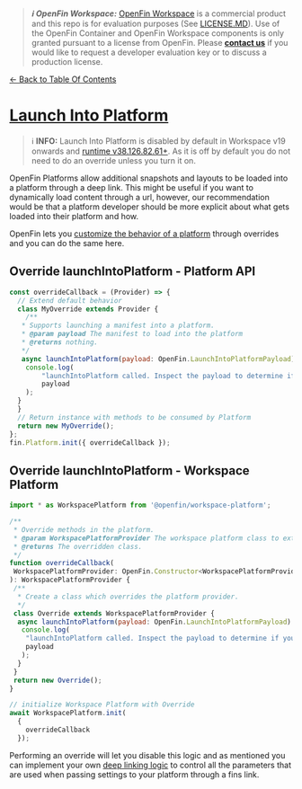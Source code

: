 > **_:information_source: OpenFin Workspace:_** [OpenFin Workspace](https://www.openfin.co/workspace/) is a commercial product and this repo is for evaluation purposes (See [LICENSE.MD](../../../LICENSE.MD)). Use of the OpenFin Container and OpenFin Workspace components is only granted pursuant to a license from OpenFin. Please [**contact us**](https://www.openfin.co/workspace/poc/) if you would like to request a developer evaluation key or to discuss a production license.

[<- Back to Table Of Contents](../README.md)

# [Launch Into Platform](https://developers.openfin.co/of-docs/docs/platform-getting-started#deep-linking-fin--fins-link)

> :information_source: **INFO:** Launch Into Platform is disabled by default in Workspace v19 onwards and [runtime v38.126.82.61+](https://developer.openfin.co/versions/?product=Runtime#38.126.82.61). As it is off by default you do not need to do an override unless you turn it on.

OpenFin Platforms allow additional snapshots and layouts to be loaded into a platform through a deep link. This might be useful if you want to dynamically load content through a url, however, our recommendation would be that a platform developer should be more explicit about what gets loaded into their platform and how.

OpenFin lets you [customize the behavior of a platform](https://developers.openfin.co/of-docs/docs/platform-customization#example-overriding-default-getsnapshot-behavior) through overrides and you can do the same here.

## Override launchIntoPlatform - Platform API

```js
const overrideCallback = (Provider) => {
  // Extend default behavior
  class MyOverride extends Provider {
    /**
   * Supports launching a manifest into a platform.
   * @param payload The manifest to load into the platform
   * @returns nothing.
   */
   async launchIntoPlatform(payload: OpenFin.LaunchIntoPlatformPayload): Promise<void> {
    console.log(
        "launchIntoPlatform called. Inspect the payload to determine if you should launch it by calling super.launchIntoPlatform or alternatively do not call super.launchIntoPlatform if you do not want to dynamically launch content in this way. If you want to implement your own logic against your own query param then look at implementing your own deep linking logic: https://developers.openfin.co/of-docs/docs/deep-linking .",
        payload
    );
  }
  }
  // Return instance with methods to be consumed by Platform
  return new MyOverride();
};
fin.Platform.init({ overrideCallback });
```

## Override launchIntoPlatform - Workspace Platform

```js
import * as WorkspacePlatform from '@openfin/workspace-platform';

/**
 * Override methods in the platform.
 * @param WorkspacePlatformProvider The workspace platform class to extend.
 * @returns The overridden class.
 */
function overrideCallback(
 WorkspacePlatformProvider: OpenFin.Constructor<WorkspacePlatformProvider>
): WorkspacePlatformProvider {
 /**
  * Create a class which overrides the platform provider.
  */
 class Override extends WorkspacePlatformProvider {
  async launchIntoPlatform(payload: OpenFin.LaunchIntoPlatformPayload): Promise<void> {
   console.log(
    "launchIntoPlatform called. Inspect the payload to determine if you should launch it by calling super.launchIntoPlatform or alternatively do not call super.launchIntoPlatform if you do not want to dynamically launch content in this way. If you want to implement your own logic against your own query param then look at implementing your own deep linking logic: https://developers.openfin.co/of-docs/docs/deep-linking .",
    payload
   );
  }
 }
 return new Override();
}

// initialize Workspace Platform with Override
await WorkspacePlatform.init(
  {
    overrideCallback
  });
```

Performing an override will let you disable this logic and as mentioned you can implement your own [deep linking logic](https://developers.openfin.co/of-docs/docs/deep-linking) to control all the parameters that are used when passing settings to your platform through a fins link.

